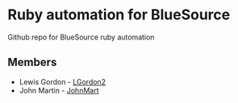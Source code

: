 # Ruby automation for BlueSource

Github repo for BlueSource ruby automation

## Members
* Lewis Gordon - [LGordon2](https://github.com/LGordon2)
* John Martin - [JohnMart](https://github.com/JohnMart)
